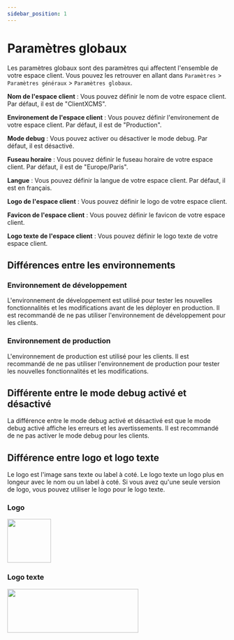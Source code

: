```yaml
---
sidebar_position: 1
---
```

# Paramètres globaux
Les paramètres globaux sont des paramètres qui affectent l'ensemble de votre espace client. Vous pouvez les retrouver en allant dans `Paramètres` > `Paramètres généraux` > `Paramètres globaux`.

**Nom de l'espace client** : Vous pouvez définir le nom de votre espace client. Par défaut, il est de "ClientXCMS".

**Environement de l'espace client** : Vous pouvez définir l'environement de votre espace client. Par défaut, il est de "Production".

**Mode debug** : Vous pouvez activer ou désactiver le mode debug. Par défaut, il est désactivé.

**Fuseau horaire** : Vous pouvez définir le fuseau horaire de votre espace client. Par défaut, il est de "Europe/Paris".

**Langue** : Vous pouvez définir la langue de votre espace client. Par défaut, il est en français.

**Logo de l'espace client** : Vous pouvez définir le logo de votre espace client.

**Favicon de l'espace client** : Vous pouvez définir le favicon de votre espace client.

**Logo texte de l'espace client** : Vous pouvez définir le logo texte de votre espace client.

## Différences entre les environnements

### Environnement de développement
L'environnement de développement est utilisé pour tester les nouvelles fonctionnalités et les modifications avant de les déployer en production. Il est recommandé de ne pas utiliser l'environnement de développement pour les clients.

### Environnement de production
L'environnement de production est utilisé pour les clients. Il est recommandé de ne pas utiliser l'environnement de production pour tester les nouvelles fonctionnalités et les modifications.

## Différente entre le mode debug activé et désactivé
La différence entre le mode debug activé et désactivé est que le mode debug activé affiche les erreurs et les avertissements. Il est recommandé de ne pas activer le mode debug pour les clients.

## Différence entre logo et logo texte
Le logo est l'image sans texte ou label à coté. Le logo texte un logo plus en longeur avec le nom ou un label à coté.
Si vous avez qu'une seule version de logo, vous pouvez utiliser le logo pour le logo texte.
### Logo
[<img src="https://clientxcms.com/storage/app_favicon2889.png" width="100"/>](https://clientxcms.com/storage/app_favicon2889.png)
### Logo texte
[<img src="https://clientxcms.com/assets/images/logo/LogoBlueText.png" width="300" height="100"/>](https://clientxcms.com/assets/images/logo/LogoBlueText.png)

